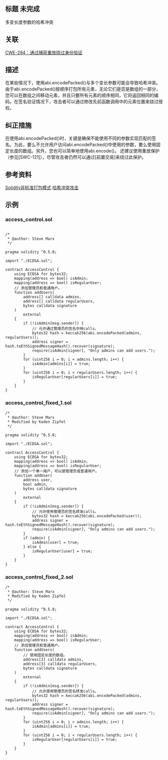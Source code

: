 ## 标题  未完成
多变长度参数的哈希冲突

## 关联
[CWE-294：通过捕获重放绕过身份验证](https://cwe.mitre.org/data/definitions/294.html)

## 描述
在某些情况下，使用abi.encodePacked()与多个变长参数可能会导致哈希冲突。由于abi.encodePacked()按顺序打包所有元素，无论它们是否是数组的一部分，您可以在数组之间移动元素，并且只要所有元素的顺序相同，它将返回相同的编码。在签名验证情况下，攻击者可以通过修改先前函数调用中的元素位置来绕过授权。

## 纠正措施
在使用abi.encodePacked()时，关键是确保不能使用不同的参数实现匹配的签名。为此，要么不允许用户访问abi.encodePacked()中使用的参数，要么使用固定长度的数组。另外，您也可以简单地使用abi.encode()。
还建议使用重放保护（参见[SWC-121]），尽管攻击者仍然可以通过[前置交易]来绕过此保护。

## 参考资料
[Solidity非标准打包模式](https://solidity.readthedocs.io/en/v0.5.3/abi-spec.html#non-standard-packed-mode)
[哈希冲突攻击](https://learncryptography.com/hash-functions/hash-collision-attack)
## 示例
### access_control.sol
```solidity

/*
 * @author: Steve Marx
 */

pragma solidity ^0.5.0;

import "./ECDSA.sol";

contract AccessControl {
    using ECDSA for bytes32;
    mapping(address => bool) isAdmin;
    mapping(address => bool) isRegularUser;
    // 添加管理员和普通用户。
    function addUsers(
        address[] calldata admins,
        address[] calldata regularUsers,
        bytes calldata signature
    )
        external
    {
        if (!isAdmin[msg.sender]) {
            // 允许通过管理员的签名中继calls。
            bytes32 hash = keccak256(abi.encodePacked(admins, regularUsers));
            address signer = hash.toEthSignedMessageHash().recover(signature);
            require(isAdmin[signer], "Only admins can add users.");
        }
        for (uint256 i = 0; i < admins.length; i++) {
            isAdmin[admins[i]] = true;
        }
        for (uint256 i = 0; i < regularUsers.length; i++) {
            isRegularUser[regularUsers[i]] = true;
        }
    }
}
```
### access_control_fixed_1.sol
```solidity
/*
 * @author: Steve Marx
 * Modified by Kaden Zipfel
 */

pragma solidity ^0.5.0;

import "./ECDSA.sol";

contract AccessControl {
    using ECDSA for bytes32;
    mapping(address => bool) isAdmin;
    mapping(address => bool) isRegularUser;
    // 添加一个单一用户，可以是管理员或普通用户。
    function addUser(
        address user,
        bool admin,
        bytes calldata signature
    )
        external
    {
        if (!isAdmin[msg.sender]) {
            // 允许使用管理员的签名转发calls。
            bytes32 hash = keccak256(abi.encodePacked(user));
            address signer = hash.toEthSignedMessageHash().recover(signature);
            require(isAdmin[signer], "Only admins can add users.");
        }
        if (admin) {
            isAdmin[user] = true;
        } else {
            isRegularUser[user] = true;
        }
    }
}
```

### access_control_fixed_2.sol

```solidity
/*
 * @author: Steve Marx
 * Modified by Kaden Zipfel
 */

pragma solidity ^0.5.0;

import "./ECDSA.sol";

contract AccessControl {
    using ECDSA for bytes32;
    mapping(address => bool) isAdmin;
    mapping(address => bool) isRegularUser;
    // 添加管理员和普通用户。
    function addUsers(
        // 使用固定长度的数组。
        address[3] calldata admins,
        address[3] calldata regularUsers,
        bytes calldata signature
    )
        external
    {
        if (!isAdmin[msg.sender]) {
            // 允许使用管理员的签名转发calls。
            bytes32 hash = keccak256(abi.encodePacked(admins, regularUsers));
            address signer = hash.toEthSignedMessageHash().recover(signature);
            require(isAdmin[signer], "Only admins can add users.");
        }
        for (uint256 i = 0; i < admins.length; i++) {
            isAdmin[admins[i]] = true;
        }
        for (uint256 i = 0; i < regularUsers.length; i++) {
            isRegularUser[regularUsers[i]] = true;
        }
    }
}

```